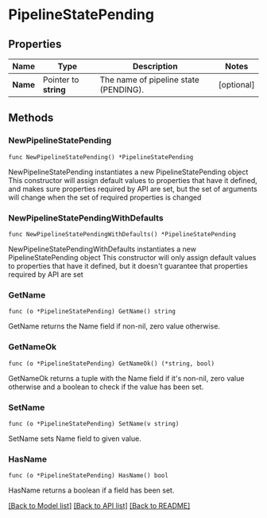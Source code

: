 # PipelineStatePending

## Properties

Name | Type | Description | Notes
------------ | ------------- | ------------- | -------------
**Name** | Pointer to **string** | The name of pipeline state (PENDING). | [optional] 

## Methods

### NewPipelineStatePending

`func NewPipelineStatePending() *PipelineStatePending`

NewPipelineStatePending instantiates a new PipelineStatePending object
This constructor will assign default values to properties that have it defined,
and makes sure properties required by API are set, but the set of arguments
will change when the set of required properties is changed

### NewPipelineStatePendingWithDefaults

`func NewPipelineStatePendingWithDefaults() *PipelineStatePending`

NewPipelineStatePendingWithDefaults instantiates a new PipelineStatePending object
This constructor will only assign default values to properties that have it defined,
but it doesn't guarantee that properties required by API are set

### GetName

`func (o *PipelineStatePending) GetName() string`

GetName returns the Name field if non-nil, zero value otherwise.

### GetNameOk

`func (o *PipelineStatePending) GetNameOk() (*string, bool)`

GetNameOk returns a tuple with the Name field if it's non-nil, zero value otherwise
and a boolean to check if the value has been set.

### SetName

`func (o *PipelineStatePending) SetName(v string)`

SetName sets Name field to given value.

### HasName

`func (o *PipelineStatePending) HasName() bool`

HasName returns a boolean if a field has been set.


[[Back to Model list]](../README.md#documentation-for-models) [[Back to API list]](../README.md#documentation-for-api-endpoints) [[Back to README]](../README.md)


